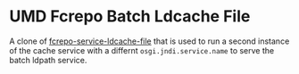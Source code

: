 # UMD Fcrepo Batch Ldcache File

A clone of [fcrepo-service-ldcache-file](https://github.com/fcrepo4-exts/fcrepo-camel-toolbox/tree/master/fcrepo-service-ldcache-file) that is used to run a second instance of the cache service with a differnt `osgi.jndi.service.name` to serve the batch ldpath service.
